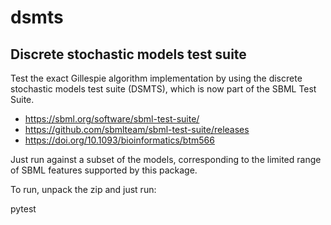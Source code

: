# dsmts

## Discrete stochastic models test suite

Test the exact Gillespie algorithm implementation by using the discrete stochastic models test suite (DSMTS), which is now part of the SBML Test Suite. 

* https://sbml.org/software/sbml-test-suite/
* https://github.com/sbmlteam/sbml-test-suite/releases
* https://doi.org/10.1093/bioinformatics/btm566

Just run against a subset of the models, corresponding to the limited range of SBML features supported by this package.

To run, unpack the zip and just run:

pytest
